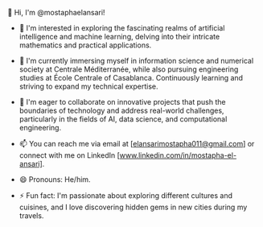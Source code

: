 👋 Hi, I'm @mostaphaelansari!

- 👀 I'm interested in exploring the fascinating realms of artificial intelligence and machine learning, delving into their intricate mathematics and practical applications.
  
- 🌱 I'm currently immersing myself in information science and numerical society at Centrale Méditerranée, while also pursuing engineering studies at École Centrale of Casablanca. Continuously learning and striving to expand my technical expertise.

- 💞️ I'm eager to collaborate on innovative projects that push the boundaries of technology and address real-world challenges, particularly in the fields of AI, data science, and computational engineering.

- 📫 You can reach me via email at [elansarimostapha011@gmail.com] or connect with me on LinkedIn [www.linkedin.com/in/mostapha-el-ansari].

- 😄 Pronouns: He/him.

- ⚡ Fun fact: I'm passionate about exploring different cultures and cuisines, and I love discovering hidden gems in new cities during my travels.
